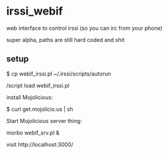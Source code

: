 irssi_webif
===========

web interface to control irssi (so you can irc from your phone)

super alpha, paths are still hard coded and shit

setup
-----

$ cp webif_irssi.pl ~/.irssi/scripts/autorun

/script load webif_irssi.pl

install Mojolicious:

$ curl get.mojolicio.us | sh

Start Mojolicious server thing:

morbo webif_srv.pl &

visit http://localhost:3000/

